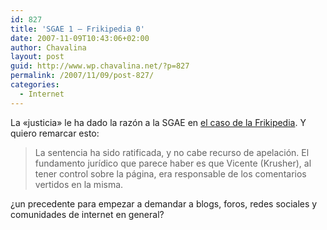 ```yaml
---
id: 827
title: 'SGAE 1 – Frikipedia 0'
date: 2007-11-09T10:43:06+02:00
author: Chavalina
layout: post
guid: http://www.wp.chavalina.net/?p=827
permalink: /2007/11/09/post-827/
categories:
  - Internet
---
```

La «justicia» le ha dado la razón a la SGAE en <a href="http://blog.frikipedia.es/2007/11/08/legisdynamics/" target="_blank">el caso de la Frikipedia</a>. Y quiero remarcar esto: 

> La sentencia ha sido ratificada, y no cabe recurso de apelación. El fundamento jurídico que parece haber es que Vicente (Krusher), al tener control sobre la página, era responsable de los comentarios vertidos en la misma.

¿un precedente para empezar a demandar a blogs, foros, redes sociales y comunidades de internet en general?